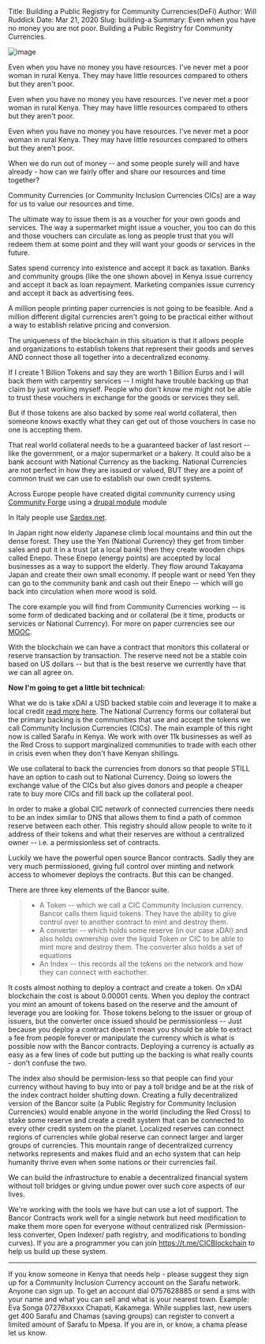 Title: Building a Public Registry for Community Currencies(DeFi)
Author: Will Ruddick
Date: Mar 21, 2020
Slug: building-a
Summary: Even when you have no money you are not poor. Building a Public Registry for Community Currencies.

![image](images/blog/building-a1.webp)

Even when you have no money you have resources. I've never met a poor
woman in rural Kenya. They may have little resources compared to others
but they aren't poor.

Even when you have no money you have resources. I've never met a poor
woman in rural Kenya. They may have little resources compared to others
but they aren't poor.

Even when you have no money you have resources. I've never met a poor
woman in rural Kenya. They may have little resources compared to others
but they aren't poor.

When we do run out of money -- and some people surely will and have
already - how can we fairly offer and share our resources and time
together?

Community Currencies (or Community Inclusion Currencies CICs) are a way
for us to value our resources and time.

The ultimate way to issue them is as a voucher for your own goods and
services. The way a supermarket might issue a voucher, you too can do
this and those vouchers can circulate as long as people trust that you
will redeem them at some point and they will want your goods or services
in the future.

Sates spend currency into existence and accept it back as taxation.
Banks and community groups (like the one shown above) in Kenya issue
currency and accept it back as loan repayment. Marketing companies issue
currency and accept it back as advertising fees.

A million people printing paper currencies is not going to be feasible.
And a million different digital currencies aren't going to be practical
either without a way to establish relative pricing and conversion.

The uniqueness of the blockchain in this situation is that it allows
people and organizations to establish tokens that represent their goods
and serves AND connect those all together into a decentralized economy.

If I create 1 Billion Tokens and say they are worth 1 Billion Euros and
I will back them with carpentry services -- I might have trouble backing
up that claim by just working myself. People who don't know me might not
be able to trust these vouchers in exchange for the goods or services
they sell.

But if those tokens are also backed by some real world collateral, then
someone knows exactly what they can get out of those vouchers in case no
one is accepting them.

That real world collateral needs to be a guaranteed backer of last
resort -- like the government, or a major supermarket or a bakery. It
could also be a bank account with National Currency as the backing.
National Currencies are not perfect in how they are issued or valued,
BUT they are a point of common trust we can use to establish our own
credit systems.

Across Europe people have created digital community currency using
[Community Forge](http://helpdesk.communityforge.net/en/request) using a
[drupal module](http://www.drupal.org/project/cforge) module

In Italy people use [Sardex.net](http://sardex.net).

In Japan right now elderly Japanese climb local mountains and thin out
the dense forest. They use the Yen (National Currency) they get from
timber sales and put it in a trust (at a local bank) then they create
wooden chips called Enepo. These Enepo (energy points) are accepted by
local businesses as a way to support the elderly. They flow around
Takayama Japan and create their own small economy. If people want or
need Yen they can go to the community bank and cash out their Enepo --
which will go back into circulation when more wood is sold.

The core example you will find from Community Currencies working -- is
some form of dedicated backing and or collateral (be it time, products
or services or National Currency). For more on paper currencies see our
[MOOC](https://www.grassrootseconomics.org/pages/mooc.html).

With the blockchain we can have a contract that monitors this collateral
or reserve transaction by transaction. The reserve need not be a stable
coin based on US dollars -- but that is the best reserve we currently
have that we can all agree on.

**Now I'm going to get a little bit technical:**

What we do is take xDAI a USD backed stable coin and leverage it to make
a local credit [read more
here](https://www.grassrootseconomics.org/enabling-leverage.html).
The National Currency forms our collateral but the primary backing is
the communities that use and accept the tokens we call Community
Inclusion Currencies (CICs). The main example of this right now is
called Sarafu in Kenya. We work with over 11k businesses as well as the
Red Cross to support marginalized communities to trade with each other
in crisis even when they don't have Kenyan shillings.

We use collateral to back the currencies from donors so that people
STILL have an option to cash out to National Currency. Doing so lowers
the exchange value of the CICs but also gives donors and people a
cheaper rate to buy more CICs and fill back up the collateral pool.

In order to make a global CIC network of connected currencies there
needs to be an index similar to DNS that allows them to find a path of
common reserve between each other. This registry should allow people to
write to it address of their tokens and what their reserves are without
a centralized owner -- i.e. a permissionless set of contracts.

Luckily we have the powerful open source Bancor contracts. Sadly they
are very much permissioned, giving full control over minting and network
access to whomever deploys the contracts. But this can be changed.

There are three key elements of the Bancor suite.

> - A Token -- which we call a CIC Community Inclusion currency.
>   Bancor calls them liquid tokens. They have the ability to give
>   control over to another contract to mint and destroy them.
> - A converter -- which holds some reserve (in our case xDAI) and
>   also holds ownership over the liquid Token or CIC to be able to
>   mint more and destroy them. The converter also holds a set of
>   equations
> - An Index -- this records all the tokens on the network and how
>   they can connect with eachother.

It costs almost nothing to deploy a contract and create a token. On xDAI
blockchain the cost is about 0.00001 cents. When you deploy the contract
you mint an amount of tokens based on the reserve and the amount of
leverage you are looking for. Those tokens belong to the issuer or group
of issuers, but the converter once issued should be permissionless --
Just because you deploy a contract doesn't mean you should be able to
extract a fee from people forever or manipulate the currency which is
what is possible now with the Bancor contracts. Deploying a currency is
actually as easy as a few lines of code but putting up the backing is
what really counts - don't confuse the two.

The index also should be permision-less so that people can find your
currency without having to buy into or pay a toll bridge and be at the
risk of the index contract holder shutting down. Creating a fully
decentralized version of the Bancor suite (a Public Registry for
Community Inclusion Currencies) would enable anyone in the world
(including the Red Cross) to stake some reserve and create a credit
system that can be connected to every other credit system on the planet.
Localized reserves can connect regions of currencies while global
reserve can connect larger and larger groups of currencies. This
mountain range of decentralized currency networks represents and makes
fluid and an echo system that can help humanity thrive even when some
nations or their currencies fail.

We can build the infrastructure to enable a decentralized financial
system without toll bridges or giving undue power over such core aspects
of our lives.

We're working with the tools we have but can use a lot of support. The
Bancor Contracts work well for a single network but need modification to
make them more open for everyone without centralized risk
(Permission-less converter, Open Indexer/ path registry, and
modifications to bonding curves). If you are a programmer you can join
<https://t.me/CICBlockchain> to help us build up these system.

---

If you know someone in Kenya that needs help - please suggest they sign
up for a Community Inclusion Currency account on the Sarafu network.
Anyone can sign up. To get an account dial 0757628885 or send a sms with
your name and what you can sell and what is your nearest town. Example:
Eva Songa 07278xxxxx Chapati, Kakamega. While supplies last, new users
get 400 Sarafu and Chamas (saving groups) can register to convert a
limited amount of Sarafu to Mpesa. If you are in, or know, a chama
please let us know.

